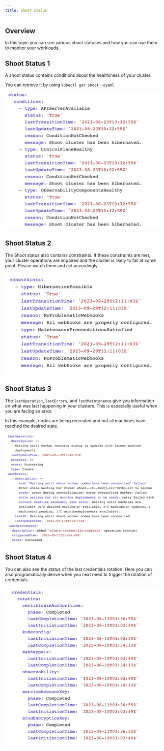 ```yaml
---
title: Shoot Status
---
```


## Overview

In this topic you can see various shoot statuses and how you can use them to monitor your workloads.

## Shoot Status 1

A shoot status contains conditions about the healthiness of your cluster.

You can retrieve it by using `kubectl get shoot -oyaml`

![](./images/shoot-status-1.png)

## Shoot Status 2

The Shoot status also contains constraints. If these constraints are met, your cluster operations are impaired and the cluster is likely to fail at some point. Please watch them and act accordingly.

![](./images/shoot-status-2.png)

## Shoot Status 3

The `lastOperation`, `lastErrors`, and `lastMaintenance` give you information on what was last happening in your clusters. This is especially useful when you are facing an error.

In this example, nodes are being recreated and not all machines have reached the desired state.

![](./images/shoot-status-3.png)

## Shoot Status 4

You can also see the status of the last credentials rotation. Here you can also programatically derive when you next need to trigger the rotation of credentials.

![](./images/shoot-status-4.png)